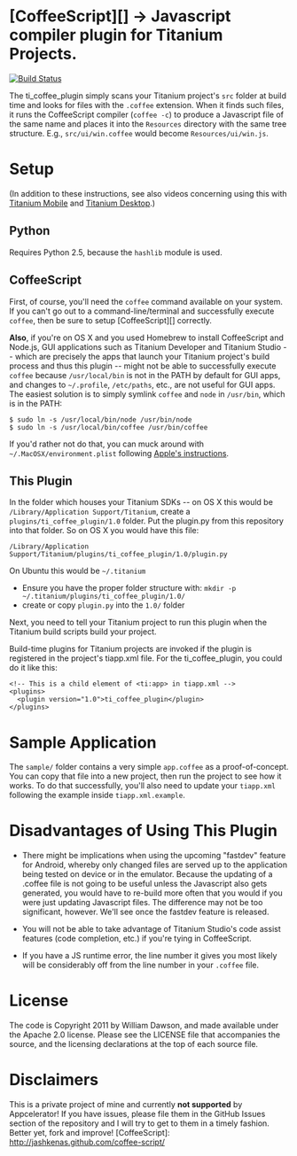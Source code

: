 # [CoffeeScript][] -> Javascript compiler plugin for Titanium Projects.

[![Build Status](https://travis-ci.org/sukima/ti_coffee_plugin.png?branch=upgrade_3.1.1.GA)](https://travis-ci.org/sukima/ti_coffee_plugin)

The ti_coffee_plugin simply scans your Titanium project's `src` folder at build time and looks for files with the `.coffee` extension. When it finds such files, it runs the CoffeeScript compiler (`coffee -c`) to produce a Javascript file of the same name and places it into the `Resources` directory with the same tree structure.  E.g., `src/ui/win.coffee` would become `Resources/ui/win.js`.

# Setup

(In addition to these instructions, see also videos concerning using this with [Titanium Mobile](http://www.youtube.com/watch?v=Jxu_5wcS9YY) and [Titanium Desktop](http://www.youtube.com/watch?v=2ikb-4tdygg).)

## Python

Requires Python 2.5, because the `hashlib` module is used.

## CoffeeScript

First, of course, you'll need the `coffee` command available on your system.  If you can't go out to a command-line/terminal and successfully execute `coffee`, then be sure to setup [CoffeeScript][] correctly.

**Also**, if you're on OS X and you used Homebrew to install CoffeeScript and Node.js, GUI applications such as Titanium Developer and Titanium Studio -- which are precisely the apps that launch your Titanium project's build process and thus this plugin -- might not be able to successfully execute `coffee` because `/usr/local/bin` is not in the PATH by default for GUI apps, and changes to `~/.profile`, `/etc/paths`, etc., are not useful for GUI apps.  The easiest solution is to simply symlink `coffee` and `node` in `/usr/bin`, which is in the PATH:

    $ sudo ln -s /usr/local/bin/node /usr/bin/node
    $ sudo ln -s /usr/local/bin/coffee /usr/bin/coffee

If you'd rather not do that, you can muck around with `~/.MacOSX/environment.plist` following [Apple's instructions](http://developer.apple.com/library/mac/#qa/qa1067/_index.html).

## This Plugin

In the folder which houses your Titanium SDKs -- on OS X this would be `/Library/Application Support/Titanium`, create a `plugins/ti_coffee_plugin/1.0` folder.  Put the plugin.py from this repository into that folder.  So on OS X you would have this file:

    /Library/Application Support/Titanium/plugins/ti_coffee_plugin/1.0/plugin.py

On Ubuntu this would be `~/.titanium`

- Ensure you have the proper folder structure with: `mkdir -p ~/.titanium/plugins/ti_coffee_plugin/1.0/`
- create or copy `plugin.py` into the `1.0/` folder

Next, you need to tell your Titanium project to run this plugin when the Titanium build scripts build your project.

Build-time plugins for Titanium projects are invoked if the plugin is registered in the project's tiapp.xml file.  For the ti_coffee_plugin, you could do it like this:

    <!-- This is a child element of <ti:app> in tiapp.xml -->
    <plugins>
      <plugin version="1.0">ti_coffee_plugin</plugin>
    </plugins>

# Sample Application

The `sample/` folder contains a very simple `app.coffee` as a proof-of-concept.  You can copy that file into a new project, then run the project to see how it works.  To do that successfully, you'll also need to update your `tiapp.xml` following the example inside `tiapp.xml.example`.

# Disadvantages of Using This Plugin

- There might be implications when using the upcoming "fastdev" feature for Android, whereby only changed files are served up to the application being tested on device or in the emulator.  Because the updating of a .coffee file is not going to be useful unless the Javascript also gets generated, you would have to re-build more often that you would if you were just updating Javascript files.  The difference may not be too significant, however.  We'll see once the fastdev feature is released.

- You will not be able to take advantage of Titanium Studio's code assist features (code completion, etc.) if you're tying in CoffeeScript.

- If you have a JS runtime error, the line number it gives you most likely will be considerably off from the line number in your `.coffee` file.

# License

The code is Copyright 2011 by William Dawson, and made available under the Apache 2.0 license.  Please see the LICENSE file that accompanies the source, and the licensing declarations at the top of each source file.

# Disclaimers

This is a private project of mine and currently **not supported** by Appcelerator!  If you have issues, please file them in the GitHub Issues section of the repository and I will try to get to them in a timely fashion.  Better yet, fork and improve!
[CoffeeScript]: http://jashkenas.github.com/coffee-script/
